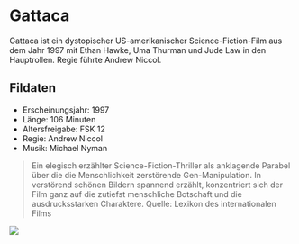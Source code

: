 # Gattaca

Gattaca ist ein dystopischer US-amerikanischer Science-Fiction-Film aus dem Jahr 1997 mit Ethan Hawke, Uma Thurman und Jude Law in den Hauptrollen. Regie führte Andrew Niccol. 

## Fildaten

* Erscheinungsjahr: 1997
* Länge: 106 Minuten
* Altersfreigabe: FSK 12
* Regie: Andrew Niccol
* Musik: Michael Nyman

> Ein elegisch erzählter Science-Fiction-Thriller als
> anklagende Parabel über die die Menschlichkeit zerstörende
> Gen-Manipulation. In verstörend schönen Bildern spannend
> erzählt, konzentriert sich der Film ganz auf die zutiefst
> menschliche Botschaft und die ausdrucksstarken Charaktere.
Quelle: Lexikon des internationalen Films

<img src="https://de.wikipedia.org/wiki/Datei:Andrew_Niccol_by_Gage_Skidmore.jpg" />
